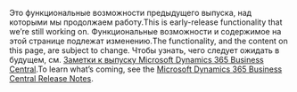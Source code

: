 <span data-ttu-id="361bb-101">Это функциональные возможности предыдущего выпуска, над которыми мы продолжаем работу.</span><span class="sxs-lookup"><span data-stu-id="361bb-101">This is early-release functionality that we’re still working on.</span></span> <span data-ttu-id="361bb-102">Функциональные возможности и содержимое на этой странице подлежат изменению.</span><span class="sxs-lookup"><span data-stu-id="361bb-102">The functionality, and the content on this page, are subject to change.</span></span> <span data-ttu-id="361bb-103">Чтобы узнать, чего следует ожидать в будущем, см. [Заметки к выпуску Microsoft Dynamics 365 Business Central](https://go.microsoft.com/fwlink/?linkid=2047422).</span><span class="sxs-lookup"><span data-stu-id="361bb-103">To learn what’s coming, see the [Microsoft Dynamics 365 Business Central Release Notes](https://go.microsoft.com/fwlink/?linkid=2047422).</span></span>